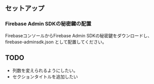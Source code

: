 ## セットアップ
### Firebase Admin SDKの秘密鍵の配置
FirebaseコンソールからFirebase Admin SDKの秘密鍵をダウンロードし、firebase-adminsdk.json として配置してください。

## TODO
- 列数を変えられるようにしたい。
- セクションタイトルを追加したい
